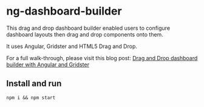 # ng-dashboard-builder

This drag and drop dashboard builder enabled users to configure dashboard layouts then drag and drop components onto them.

It uses Angular, Gridster and HTML5 Drag and Drop.

For a full walk-through, please visit this blog post:
[Drag and Drop dashboard builder with Angular and Gridster](https://medium.com/@kitson.mac/drag-and-drop-dashboard-builder-with-angular-and-gridster-a07592e54ce2?source=friends_link&sk=676f993961b8202380aa385f89cbb759)

## Install and run
`npm i && npm start`